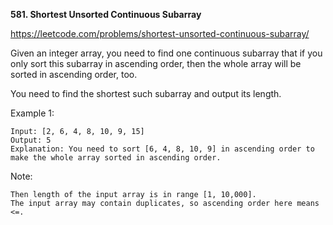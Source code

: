 **581. Shortest Unsorted Continuous Subarray**

https://leetcode.com/problems/shortest-unsorted-continuous-subarray/

Given an integer array, you need to find one continuous subarray that if you only sort this subarray in ascending order, then the whole array will be sorted in ascending order, too.

You need to find the shortest such subarray and output its length.

Example 1:

    Input: [2, 6, 4, 8, 10, 9, 15]
    Output: 5
    Explanation: You need to sort [6, 4, 8, 10, 9] in ascending order to make the whole array sorted in ascending order.
    
Note:

    Then length of the input array is in range [1, 10,000].
    The input array may contain duplicates, so ascending order here means <=.